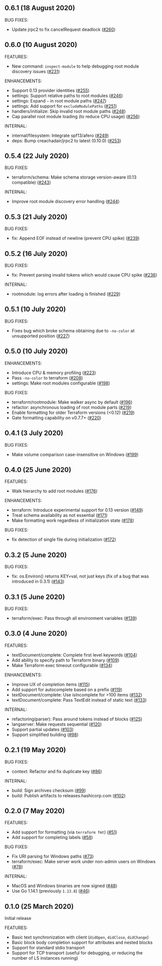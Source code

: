 ## 0.6.1 (18 August 2020)

BUG FIXES:

 - Update jrpc2 to fix cancelRequest deadlock ([#260](https://github.com/hashicorp/terraform-ls/pull/260))

## 0.6.0 (10 August 2020)

FEATURES:

 - New command: `inspect-module` to help debugging root module discovery issues ([#231](https://github.com/hashicorp/terraform-ls/pull/231))

ENHANCEMENTS:

 - Support 0.13 provider identities ([#255](https://github.com/hashicorp/terraform-ls/pull/255))
 - settings: Support relative paths to root modules ([#246](https://github.com/hashicorp/terraform-ls/pull/246))
 - settings: Expand `~` in root module paths ([#247](https://github.com/hashicorp/terraform-ls/pull/247))
 - settings: Add support for `excludeModulePaths` ([#251](https://github.com/hashicorp/terraform-ls/pull/251))
 - handlers/initialize: Skip invalid root module paths ([#248](https://github.com/hashicorp/terraform-ls/pull/248))
 - Cap parallel root module loading (to reduce CPU usage) ([#256](https://github.com/hashicorp/terraform-ls/pull/256))

INTERNAL:

 - internal/filesystem: Integrate spf13/afero ([#249](https://github.com/hashicorp/terraform-ls/pull/249))
 - deps: Bump creachadair/jrpc2 to latest (0.10.0) ([#253](https://github.com/hashicorp/terraform-ls/pull/253))

## 0.5.4 (22 July 2020)

BUG FIXES:

 - terraform/schema: Make schema storage version-aware (0.13 compatible) ([#243](https://github.com/hashicorp/terraform-ls/pull/243))

INTERNAL:

 - Improve root module discovery error handling ([#244](https://github.com/hashicorp/terraform-ls/pull/244))

## 0.5.3 (21 July 2020)

BUG FIXES:

 - fix: Append EOF instead of newline (prevent CPU spike) ([#239](https://github.com/hashicorp/terraform-ls/pull/239))

## 0.5.2 (16 July 2020)

BUG FIXES:

 - fix: Prevent parsing invalid tokens which would cause CPU spike ([#236](https://github.com/hashicorp/terraform-ls/pull/236))

INTERNAL:

 - rootmodule: log errors after loading is finished ([#229](https://github.com/hashicorp/terraform-ls/pull/229))

## 0.5.1 (10 July 2020)

BUG FIXES:

 - Fixes bug which broke schema obtaining due to `-no-color` at unsupported position ([#227](https://github.com/hashicorp/terraform-ls/pull/227))

## 0.5.0 (10 July 2020)

ENHANCEMENTS:

 - Introduce CPU & memory profiling ([#223](https://github.com/hashicorp/terraform-ls/pull/223))
 - Pass `-no-color` to terraform ([#208](https://github.com/hashicorp/terraform-ls/pull/208))
 - settings: Make root modules configurable ([#198](https://github.com/hashicorp/terraform-ls/pull/198))

BUG FIXES:

 - terraform/rootmodule: Make walker async by default ([#196](https://github.com/hashicorp/terraform-ls/pull/196))
 - refactor: asynchronous loading of root module parts ([#219](https://github.com/hashicorp/terraform-ls/pull/219))
 - Enable formatting for older Terraform versions (<0.12) ([#219](https://github.com/hashicorp/terraform-ls/pull/219))
 - Gate formatting capability on v0.7.7+ ([#220](https://github.com/hashicorp/terraform-ls/pull/220))

## 0.4.1 (3 July 2020)

BUG FIXES:

 - Make volume comparison case-insensitive on Windows ([#199](https://github.com/hashicorp/terraform-ls/pull/199))

## 0.4.0 (25 June 2020)

FEATURES:

 - Walk hierarchy to add root modules ([#176](https://github.com/hashicorp/terraform-ls/pull/176))

ENHANCEMENTS:

 - terraform: Introduce experimental support for 0.13 version ([#149](https://github.com/hashicorp/terraform-ls/pull/149))
 - Treat schema availability as not essential ([#171](https://github.com/hashicorp/terraform-ls/pull/171))
 - Make formatting work regardless of initialization state ([#178](https://github.com/hashicorp/terraform-ls/pull/178))

BUG FIXES:

 - fix detection of single file during initialization ([#172](https://github.com/hashicorp/terraform-ls/pull/172))

## 0.3.2 (5 June 2020)

BUG FIXES:

 - fix: os.Environ() returns KEY=val, not just keys (fix of a bug that was introduced in 0.3.1) ([#143](https://github.com/hashicorp/terraform-ls/pull/143))

## 0.3.1 (5 June 2020)

BUG FIXES:

 - terraform/exec: Pass through all environment variables ([#139](https://github.com/hashicorp/terraform-ls/pull/139))

## 0.3.0 (4 June 2020)

FEATURES:

 - textDocument/complete: Complete first level keywords ([#104](https://github.com/hashicorp/terraform-ls/pull/104))
 - Add ability to specify path to Terraform binary ([#109](https://github.com/hashicorp/terraform-ls/pull/109))
 - Make Terraform exec timeout configurable ([#134](https://github.com/hashicorp/terraform-ls/pull/134))

ENHANCEMENTS:

 - Improve UX of completion items ([#115](https://github.com/hashicorp/terraform-ls/pull/115))
 - Add support for autocomplete based on a prefix ([#119](https://github.com/hashicorp/terraform-ls/pull/119))
 - textDocument/complete: Use isIncomplete for >100 items ([#132](https://github.com/hashicorp/terraform-ls/pull/132))
 - textDocument/complete: Pass TextEdit instead of static text ([#133](https://github.com/hashicorp/terraform-ls/pull/133))

INTERNAL:

 - refactoring(parser): Pass around tokens instead of blocks ([#125](https://github.com/hashicorp/terraform-ls/pull/125))
 - langserver: Make requests sequential ([#120](https://github.com/hashicorp/terraform-ls/pull/120))
 - Support partial updates ([#103](https://github.com/hashicorp/terraform-ls/pull/103))
 - Support simplified building ([#98](https://github.com/hashicorp/terraform-ls/pull/98))

## 0.2.1 (19 May 2020)

BUG FIXES:

 - context: Refactor and fix duplicate key ([#86](https://github.com/hashicorp/terraform-ls/pull/86))

INTERNAL:

 - build: Sign archives checksum ([#99](https://github.com/hashicorp/terraform-ls/pull/99))
 - build: Publish artifacts to releases.hashicorp.com ([#102](https://github.com/hashicorp/terraform-ls/pull/102))

## 0.2.0 (7 May 2020)

FEATURES:

 - Add support for formatting (via `terraform fmt`) ([#51](https://github.com/hashicorp/terraform-ls/pull/51))
 - Add support for completing labels ([#58](https://github.com/hashicorp/terraform-ls/pull/58))

BUG FIXES:

 - Fix URI parsing for Windows paths ([#73](https://github.com/hashicorp/terraform-ls/pull/73))
 - terraform/exec: Make server work under non-admin users on Windows ([#78](https://github.com/hashicorp/terraform-ls/pull/78))

INTERNAL:

 - MacOS and Windows binaries are now signed ([#48](https://github.com/hashicorp/terraform-ls/pull/46))
 - Use Go 1.14.1 (previously `1.13.8`) ([#46](https://github.com/hashicorp/terraform-ls/pull/46))

## 0.1.0 (25 March 2020)

Initial release

FEATURES:

 - Basic text synchronization with client (`didOpen`, `didClose`, `didChange`)
 - Basic block body completion support for attributes and nested blocks
 - Support for standard stdio transport
 - Support for TCP transport (useful for debugging, or reducing the number of LS instances running)
